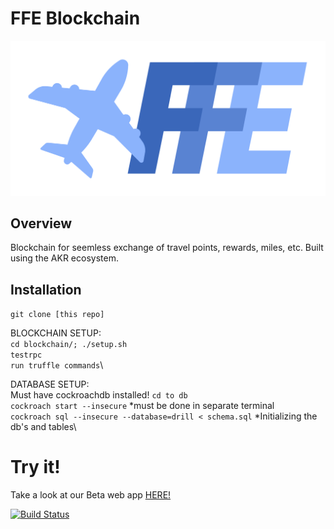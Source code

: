 # FFE Blockchain
![alt text](assets/FFE.Logo.png)

## Overview

Blockchain for seemless exchange of travel points, rewards, miles, etc. Built using the AKR ecosystem.

## Installation
`git clone [this repo]`

BLOCKCHAIN SETUP:\
`cd blockchain/; ./setup.sh`\
`testrpc`\
`run truffle commands`\

DATABASE SETUP:\
Must have cockroachdb installed!
`cd to db`\
`cockroach start --insecure` *must be done in separate terminal\
`cockroach sql --insecure --database=drill < schema.sql` *Initializing the db's and tables\

# Try it!

Take a look at our Beta web app [HERE!](http://www..com/)

[![Build Status](https://travis-ci.org/coderrick/drill.svg?branch=master)](https://travis-ci.org/coderrick/drill)
